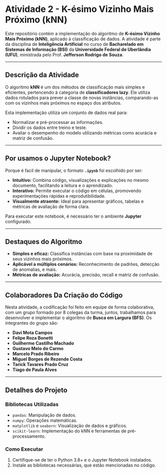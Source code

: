 # **Atividade 2 - K-ésimo Vizinho Mais Próximo (kNN)**

Este repositório contém a implementação do algoritmo de **K-ésimo Vizinho Mais Próximo (kNN)**, aplicado à classificação de dados. A atividade é parte da disciplina de **Inteligência Artificial** no curso de **Bacharelado em Sistemas de Informação (BSI)** da **Universidade Federal de Uberlândia (UFU)**, ministrada pelo Prof. **Jefferson Rodrigo de Souza**.

---

## **Descrição da Atividade**

O algoritmo **kNN** é um dos métodos de classificação mais simples e eficientes, pertencendo à categoria de **classificadores lazy**. Ele utiliza dados rotulados para prever a classe de novas instâncias, comparando-as com os vizinhos mais próximos no espaço dos atributos.

Esta implementação utiliza um conjunto de dados real para:
- Normalizar e pré-processar as informações.
- Dividir os dados entre treino e teste.
- Avaliar o desempenho do modelo utilizando métricas como acurácia e matriz de confusão.

---

## **Por usamos o Jupyter Notebook?**

Porque é facil de manipular, o formato **`.ipynb`** foi escolhido por ser:
- **Intuitivo:** Combina código, visualizações e explicações no mesmo documento, facilitando a leitura e o aprendizado.
- **Interativo:** Permite executar o código em células, promovendo experimentações rápidas e reprodutibilidade.
- **Visualmente atraente:** Ideal para apresentar gráficos, tabelas e métricas de avaliação de forma clara.

Para executar este notebook, é necessário ter o ambiente **Jupyter** configurado.

---

## **Destaques do Algoritmo**

- **Simples e eficaz:** Classifica instâncias com base na proximidade de seus vizinhos mais próximos.
- **Aplicável a múltiplos cenários:** Reconhecimento de padrões, detecção de anomalias, e mais.
- **Métricas de avaliação:** Acurácia, precisão, recall e matriz de confusão.

---

## **Colaboradores Da Criação do Código**
Nesta atividade, a codificação foi feito em equipe de forma colaborativa, com um grupo formado por 8 colegas da turma, juntos, trabalhamos para 
desenvolver e implementar o algoritmo de **Busca em Largura (BFS)**. Os integrantes do grupo são:

- **Davi Mota Campos**  
- **Felipe Roza Bonetti**  
- **Guilherme Castilho Machado**  
- **Gustavo Melo do Carmo**  
- **Marcelo Prado Ribeiro**  
- **Miguel Borges de Rezende Costa**  
- **Tarick Tavares Prado Cruz**  
- **Tiago de Paula Alves**  

---

## **Detalhes do Projeto**

### **Bibliotecas Utilizadas**
- `pandas`: Manipulação de dados.
- `numpy`: Operações matemáticas.
- `matplotlib` e `seaborn`: Visualização de dados e gráficos.
- `scikit-learn`: Implementação do kNN e ferramentas de pré-processamento.

### **Como Executar**
1. Certifique-se de ter o Python 3.8+ e o Jupyter Notebook instalados.
2. Instale as bibliotecas necessárias, que estão mencionadas no código.
